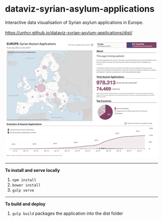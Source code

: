 # dataviz-syrian-asylum-applications
Interactive data visualisation of Syrian asylum applications in Europe. <br/><br/><a href="https://unhcr.github.io/dataviz-syrian-asylum-applications/dist/">https://unhcr.github.io/dataviz-syrian-asylum-applications/dist/</a><br/><br/>
![thumbnail.jpg](https://github.com/unhcr/dataviz-syrian-asylum-applications/raw/master/app/images/thumbnail.jpg)
***

**To install and serve locally**<br/>
1. `npm install`<br/>
2. `bower install`<br/>
3. `gulp serve`<br/>


***

**To build and deploy**<br/>
1. `gulp build` packages the application into the dist folder<br/>
